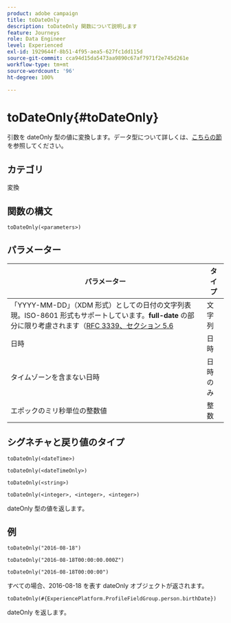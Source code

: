 ```yaml
---
product: adobe campaign
title: toDateOnly
description: toDateOnly 関数について説明します
feature: Journeys
role: Data Engineer
level: Experienced
exl-id: 1929644f-8b51-4f95-aea5-627fc1dd115d
source-git-commit: cca94d15da5473aa9890c67af7971f2e745d261e
workflow-type: tm+mt
source-wordcount: '96'
ht-degree: 100%

---
```


# toDateOnly{#toDateOnly}

引数を dateOnly 型の値に変換します。データ型について詳しくは、[こちらの節](../expression/data-types.md)を参照してください。

## カテゴリ

変換

## 関数の構文

`toDateOnly(<parameters>)`

## パラメーター

| パラメーター | タイプ |
|-----------|------------------|
| 「YYYY-MM-DD」（XDM 形式）としての日付の文字列表現。ISO-8601 形式もサポートしています。**full-date** の部分に限り考慮されます（[RFC 3339、セクション 5.6](https://www.rfc-editor.org/rfc/rfc3339#section-5.6) | 文字列 |
| 日時 | 日時 |
| タイムゾーンを含まない日時 | 日時のみ |
| エポックのミリ秒単位の整数値 | 整数 |

## シグネチャと戻り値のタイプ

`toDateOnly(<dateTime>)`

`toDateOnly(<dateTimeOnly>)`

`toDateOnly(<string>)`

`toDateOnly(<integer>, <integer>, <integer>)`

dateOnly 型の値を返します。

## 例

`toDateOnly("2016-08-18")`

`toDateOnly("2016-08-18T00:00:00.000Z")`

`toDateOnly("2016-08-18T00:00:00")`

すべての場合、2016-08-18 を表す dateOnly オブジェクトが返されます。

`toDateOnly(#{ExperiencePlatform.ProfileFieldGroup.person.birthDate})`

dateOnly を返します。

